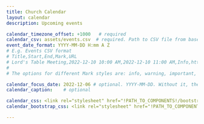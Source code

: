 ```yaml
---
title: Church Calendar
layout: calendar
description: Upcoming events

calendar_timezone_offset: +1000   # required
calendar_csv: assets/events.csv  # required. Path to CSV file from base url
event_date_format: YYYY-MM-DD H:mm A Z
# E.g. Events CSV format
# Title,Start,End,Mark,URL
# Lord's Table Meeting,2022-12-10 10:00 AM,2022-12-10 11:00 AM,Info,http://example.com
#
# The options for different Mark styles are: info, warning, important, success, special, and blank.

calendar_focus_date: 2022-12-06 # optional. YYYY-MM-DD. Without it, the default is today
calendar_caption:    # optional

calendar_css: <link rel="stylesheet" href="!PATH_TO_COMPONENTS!/bootstrap-calendar/css/calendar.css">
calendar_bootstrap_css: <link rel="stylesheet" href="!PATH_TO_COMPONENTS!/bootstrap/css/bootstrap.css">

---
```


 